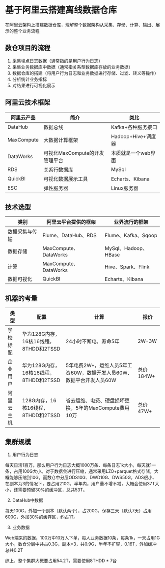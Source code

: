 # 基于阿里云搭建离线数据仓库


在阿里云架构上搭建数据仓库，理解整个数据架构从采集、存储、计算、输出、展示的整个业务流程

## 数仓项目的流程

1. 采集埋点日志数据（通常指的是用户行为日志）
2. 采集业务数据库中数据（通常指关系型数据库存放的业务数据）
3. 数据仓库的搭建（将用户行为日志和业务数据进行存储、过滤、转义等操作）
4. 分析统计业务指标
5. 对结果进行可视化展示

## 阿里云技术框架

|阿里云产品|简介|类比|
|--|--|--|
|DataHub|数据总线|Kafka+各种服务接口|
|MaxCompute|大数据计算框架|Hadoop+Hive+调度器|
|DataWorks|可视化MaxCompute的开发管理平台|本质就是一个web界面|
|RDS|关系行数据库|MySql|
|QuickBI|可视化数据展示工具|Echarts、Kibana|
|ESC|弹性服务器|Linux服务器|

## 技术选型

|类别|阿里云平台提供的框架|业界流行的框架|
|--|--|--|
|数据采集与传输|Flume、DataHub、RDS|Flume、Kafka、Sqoop|
|数据存储|MaxCompute、DataWorks|MySql、Hadoop、HBase|
|计算|MaxCompute、DataWorks|Hive、Spark、Flink|
|数据可视化|QuickBI|Echarts、Kibana|

## 机器的考量

|类型|配置|计算|报价|
|--|--|--|--|
|学校标配|华为128G内存，16核16线程，8THDD和2TSSD|24小时不断电，寿命5年|2W-3W|
|企业用户|华为128G内存，16核16线程，8THDD和2TSSD|5年电费2W+，运维人员5年工资60W，数据开发人员60W、数据平台开发人员60W|总价184W+|
|阿里云主机|128G内存，16核16线程，8THDD和2TSSD|省去运维、电费、硬盘损坏更换，5年的MaxCompute费用10万|总价47W+|

## 集群规模

1. 用户行为日志

每天日活1百万，那么用户行为日志大概1000万条、每条日志1k大小，每天就1一条，占用100G大小。对于数据会进行压缩，通常采用LZO+parquet格式存储，大概能够压缩到10G。而数仓中分层ODS10G、DWD10G、DWS50G，ADS很小、在副本为3的情况下，要占用210G，半年内，用户量不增不减，大概会使用37T大小，还需要预留30%的缓冲区，总共53T。

2. DataHub中数据

每天100G，外加一个副本（默认两个），占200G，保存三天（默认7天）占用600G，外加30%的缓存区，约占1T。

3. 业务数据

Web端来的数据，100万中10万人下单，每人业务数据10条，每条1k，一天占用1G大小，数仓分层中共占0.3G，副本*3，共0.9G，半年不扩容，0.16T，外加缓冲总共0.2T

综上，整个集群大概要占用54.2T，需要使用8THDD * 7台
